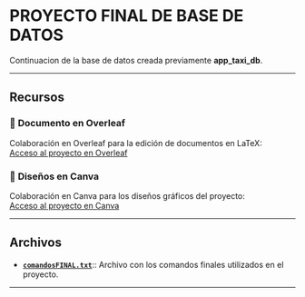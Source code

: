 # PROYECTO FINAL DE BASE DE DATOS

Continuacion de la base de datos creada previamente **app_taxi_db**.

---

## Recursos

### 📄 **Documento en Overleaf**
Colaboración en Overleaf para la edición de documentos en LaTeX:  
[Acceso al proyecto en Overleaf](https://www.overleaf.com/4499873165xcpfbkxndqnn#94ac90)

### 🎨 **Diseños en Canva**
Colaboración en Canva para los diseños gráficos del proyecto:  
[Acceso al proyecto en Canva](https://www.canva.com/design/DAGY0VbvdZg/aahDppJEX_dbW9M7aV8LtQ/edit?utm_content=DAGY0VbvdZg&utm_campaign=designshare&utm_medium=link2&utm_source=sharebutton)

---

## Archivos

- **[`comandosFINAL.txt`](comandosFINAL.txt)**:: Archivo con los comandos finales utilizados en el proyecto.

---


